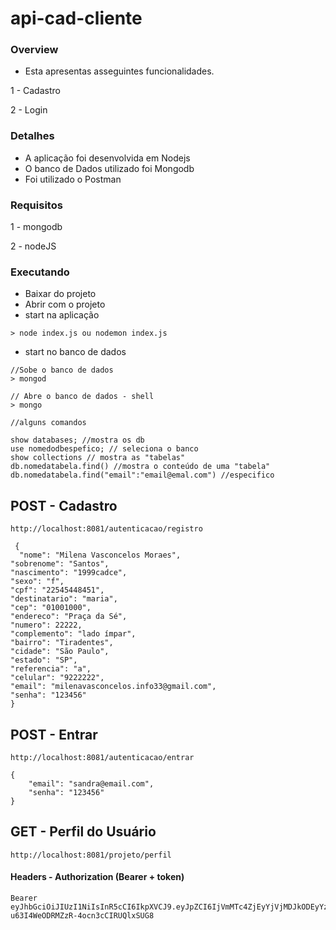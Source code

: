 # api-cad-cliente

### Overview

 - Esta apresentas asseguintes funcionalidades.
 
 1 - Cadastro
 
 2 - Login
 
 ### Detalhes
 
 - A aplicação foi desenvolvida em Nodejs 
 - O banco de Dados utilizado foi Mongodb
 - Foi utilizado o Postman
 
 
  ### Requisitos
  
1 - mongodb 

2 - nodeJS
 
  ### Executando
 
 - Baixar do projeto
 - Abrir com o projeto
 - start na aplicação

```
> node index.js ou nodemon index.js
```
- start no banco de dados 
```
//Sobe o banco de dados
> mongod 
```

```
// Abre o banco de dados - shell
> mongo 
```

```
//alguns comandos

show databases; //mostra os db
use nomedodbespefico; // seleciona o banco
show collections // mostra as "tabelas"
db.nomedatabela.find() //mostra o conteúdo de uma "tabela"
db.nomedatabela.find("email":"email@emal.com") //especifico

```
## POST - Cadastro
```
http://localhost:8081/autenticacao/registro
```
```
 {
  "nome": "Milena Vasconcelos Moraes",
"sobrenome": "Santos",
"nascimento": "1999cadce",
"sexo": "f",
"cpf": "22545448451",
"destinatario": "maria",
"cep": "01001000",
"endereco": "Praça da Sé",
"numero": 22222,
"complemento": "lado ímpar",
"bairro": "Tiradentes",
"cidade": "São Paulo",
"estado": "SP",
"referencia": "a",
"celular": "9222222",
"email": "milenavasconcelos.info33@gmail.com",
"senha": "123456"
}
```

## POST - Entrar

```
http://localhost:8081/autenticacao/entrar
```

```
{
    "email": "sandra@email.com",
    "senha": "123456"
}
```

## GET - Perfil do Usuário

```
http://localhost:8081/projeto/perfil
```
#### Headers  - Authorization (Bearer + token)
```
Bearer eyJhbGciOiJIUzI1NiIsInR5cCI6IkpXVCJ9.eyJpZCI6IjVmMTc4ZjEyYjVjMDJkODEyYzc3NTEyOCIsImlhdCI6MTU5NTM3OTk1NiwiZXhwIjoxNTk1NDY2MzU2fQ.vLHb84SON7-u63I4WeODRMZzR-4ocn3cCIRUQlxSUG8
```


